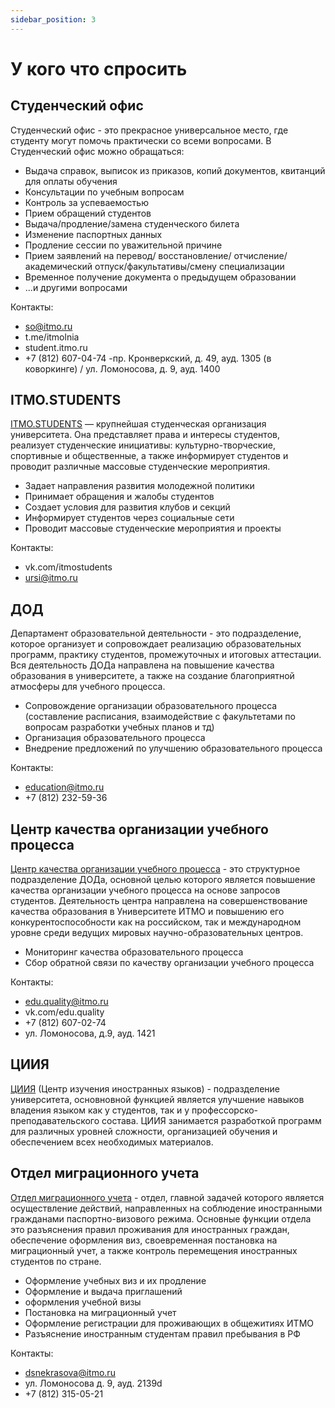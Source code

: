 ```yaml
---
sidebar_position: 3
---
```

# У кого что спросить

## Студенческий офис

Студенческий офис - это прекрасное универсальное место, где студенту могут помочь практически со всеми вопросами. В Студенческий офис можно обращаться:

- Выдача справок, выписок из приказов, копий документов, квитанций для оплаты обучения
- Консультации по учебным вопросам
- Контроль за успеваемостью
- Прием обращений студентов
- Выдача/продление/замена студенческого билета
- Изменение паспортных данных
- Продление сессии по уважительной причине
- Прием заявлений на перевод/ восстановление/ отчисление/ академический отпуск/факультативы/смену специализации
- Временное получение документа о предыдущем образовании
- ...и другими вопросами

Контакты:

- so@itmo.ru
- t.me/itmolnia
- student.itmo.ru
- +7 (812) 607-04-74
-пр. Кронверкский, д. 49, ауд. 1305 (в коворкинге) / ул. Ломоносова, д. 9, ауд. 1400

## ITMO.STUDENTS

[ITMO.STUDENTS](https://vk.com/itmostudents) — крупнейшая студенческая организация университета. Она представляет права и интересы студентов, реализует студенческие инициативы: культурно-творческие, спортивные и общественные, а также информирует студентов и проводит различные массовые студенческие мероприятия.

- Задает направления развития молодежной политики
- Принимает обращения и жалобы студентов
- Создает условия для развития клубов и секций
- Информирует студентов через социальные сети
- Проводит массовые студенческие мероприятия и проекты

Контакты:

- vk.com/itmostudents
- ursi@itmo.ru 

## ДОД

Департамент образовательной деятельности - это подразделение, которое организует и сопровождает реализацию образовательных программ, практику студентов, промежуточных и итоговых аттестации. Вся деятельность ДОДа направлена на повышение качества образования в университете, а также на создание благоприятной атмосферы для учебного процесса.

- Сопровождение организации образовательного процесса (составление расписания, взаимодействие с факультетами по вопросам разработки учебных планов и тд)
- Организация образовательного процесса
- Внедрение предложений по улучшению образовательного процесса

Контакты:

- education@itmo.ru
- +7 (812) 232-59-36

## Центр качества организации учебного процесса

[Центр качества организации учебного процесса](https://vk.com/edu.quality) - это структурное подразделение ДОДа, основной целью которого является повышение качества организации учебного процесса на основе запросов студентов. Деятельность центра направлена на совершенствование качества образования в Университете ИТМО и повышению его конкурентоспособности как на российском, так и международном уровне среди ведущих мировых научно-образовательных центров.

- Мониторинг качества образовательного процесса
- Сбор обратной связи по качеству организации учебного процесса

Контакты:

- edu.quality@itmo.ru
- vk.com/edu.quality
- +7 (812) 607-02-74
- ул. Ломоносова, д.9, ауд. 1421

## ЦИИЯ

[ЦИИЯ](https://itmo.ru/ru/viewunit/90073/) (Центр изучения иностранных языков) - подразделение университета, основновной функцией является улучшение навыков владения языком как у студентов, так и у профессорско-преподавательского состава. ЦИИЯ занимается разработкой программ для различных уровней сложности, организацией обучения и обеспечением всех необходимых материалов.

## Отдел миграционного учета

[Отдел миграционного учета](https://itmo.ru/ru/viewunit/75541/otdel_migracionnogo_ucheta.htm) - отдел, главной задачей которого является осуществление действий, направленных на соблюдение иностранными гражданами паспортно-визового режима. Основные функции отдела это разъяснения правил проживания для иностранных граждан, обеспечение оформления виз, своевременная постановка на миграционный учет, а также контроль перемещения иностранных студентов по стране.

- Оформление учебных виз и их продление
- Оформление и выдача приглашений
- оформления учебной визы
- Постановка на миграционный учет
- Оформление регистрации для проживающих в общежитиях ИТМО
- Разъяснение иностранным студентам правил пребывания в РФ

Контакты:

- dsnekrasova@itmo.ru
- ул. Ломоносова д. 9, ауд. 2139d
- +7 (812) 315-05-21
